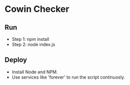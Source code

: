# Cowin Checker

## Run

- Step 1: npm install
- Step 2: node index.js

## Deploy

- Install Node and NPM.
- Use services like 'forever' to run the script continuosly.
